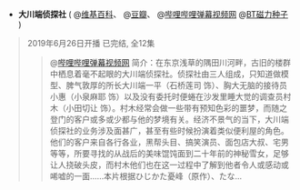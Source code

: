 - **大川端侦探社** 
( @[维基百科](https://zh.wikipedia.org/zh/%E5%A4%A7%E5%B7%9D%E7%AB%AF%E5%81%B5%E6%8E%A2%E7%A4%BE)、
@[豆瓣](https://movie.douban.com/subject/25804453/)、
@[哔哩哔哩弹幕视频网](https://www.bilibili.com/bangumi/media/md28221082/) 
@[BT磁力种子](https://66cili.xyz/search-%E5%A4%A7%E5%B7%9D%E7%AB%AF%E4%BE%A6%E6%8E%A2%E7%A4%BE-0-3-1.html) )
> 2019年6月26日开播 已完结, 全12集 
>>  @[哔哩哔哩弹幕视频网](https://www.bilibili.com/bangumi/media/md28221082/) 简介：在东京浅草的隅田川河畔，古旧的楼群中栖息着毫不起眼的大川端侦探社。侦探社由三人组成，只知道做模型、脾气敦厚的所长大川端一平（石桥莲司 饰）、胸大无脑的接待员小惠（小泉麻耶 饰）以及没有委托时便蜷在沙发里睡大觉的调查员村木（小田切让 饰）。村木经常会做一些带有预知色彩的噩梦，而随之登门的客户或多或少都与他的梦境有关。经济不景气的当下，大川端侦探社的业务涉及面甚广，甚至有些时候扮演着类似便利屋的角色。他们的客户来自各行各业，黑帮头目、搞笑演员、面包店大叔、宅男等等，所要寻找的从战后的美味馄饨面到二十年前的神秘雪女，足够让人挠破头皮，而村木他们也在这一过程中了解到他者令人或感动或唏嘘的一面……本片根据ひじかた憂峰（原作）、たな...
